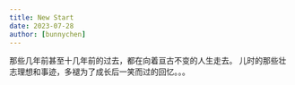 ```yaml
---
title: New Start
date: 2023-07-28
author: [bunnychen]
---
```

那些几年前甚至十几年前的过去，都在向着亘古不变的人生走去。  儿时的那些壮志理想和事迹，多褪为了成长后一笑而过的回忆。。。
